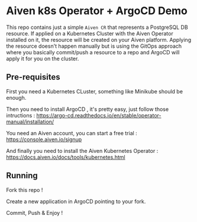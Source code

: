 # Aiven k8s Operator + ArgoCD Demo

This repo contains just a simple `Aiven CR` that represents a PostgreSQL DB resource. If applied on a Kubernetes Cluster with the Aiven Operator installed on it, the resource will be created on your Aiven platform. 
Applying the resource doesn't happen manually but is using the GitOps approach where you basically commit/push a resource to a repo and ArgoCD will apply it for you on the cluster.

## Pre-requisites

First you need a Kubernetes CLuster, something like Minikube should be enough.

Then you need to install ArgoCD , it's pretty easy, just follow those intructions : https://argo-cd.readthedocs.io/en/stable/operator-manual/installation/

You need an Aiven account, you can start a free trial : https://console.aiven.io/signup

And finally you need to install the Aiven Kubernetes Operator : https://docs.aiven.io/docs/tools/kubernetes.html


## Running

Fork this repo ! 

Create a new application in ArgoCD pointing to your fork.

Commit, Push & Enjoy ! 